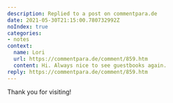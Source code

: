 ```yaml
---
description: Replied to a post on commentpara.de
date: 2021-05-30T21:15:00.780732992Z
noIndex: true
categories:
- notes
context:
  name: Lori
  url: https://commentpara.de/comment/859.htm
  content: Hi. Always nice to see guestbooks again.
reply: https://commentpara.de/comment/859.htm
---
```


Thank you for visiting!
